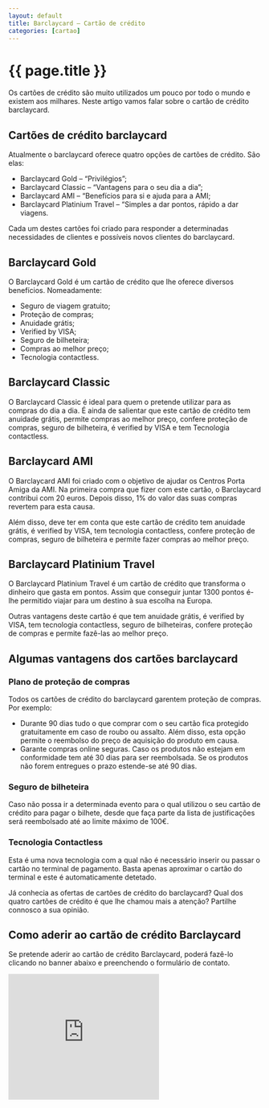 ```yaml
---
layout: default
title: Barclaycard – Cartão de crédito
categories: [cartao]
---
```


# {{ page.title }}

Os cartões de crédito são muito utilizados um pouco por todo o mundo e existem aos milhares. Neste artigo vamos falar sobre o cartão de crédito barclaycard.

## Cartões de crédito barclaycard

Atualmente o barclaycard oferece quatro opções de cartões de crédito. São elas:

* Barclaycard Gold – “Privilégios”;
* Barclaycard Classic – “Vantagens para o seu dia a dia”;
* Barclaycard AMI – “Benefícios para si e ajuda para a AMI;
* Barclaycard Platinium Travel – “Simples a dar pontos, rápido a dar viagens.

Cada um destes cartões foi criado para responder a determinadas necessidades de clientes e possíveis novos clientes do barclaycard.

## Barclaycard Gold

O Barclaycard Gold é um cartão de crédito que lhe oferece diversos benefícios. Nomeadamente:

* Seguro de viagem gratuito;
* Proteção de compras;
* Anuidade grátis;
* Verified by VISA;
* Seguro de bilheteira;
* Compras ao melhor preço;
* Tecnologia contactless.

## Barclaycard Classic

O Barclaycard Classic é ideal para quem o pretende utilizar para as compras do dia a dia. É ainda de salientar que este cartão de crédito tem anuidade grátis, permite compras ao melhor preço, confere proteção de compras, seguro de bilheteira, é verified by VISA e tem Tecnologia contactless.

## Barclaycard AMI

O Barclaycard AMI foi criado com o objetivo de ajudar os Centros Porta Amiga da AMI. Na primeira compra que fizer com este cartão, o Barclaycard contribui com 20 euros. Depois disso, 1% do valor das suas compras revertem para esta causa.

Além disso, deve ter em conta que este cartão de crédito tem anuidade grátis, é verified by VISA, tem tecnologia contactless, confere proteção de compras, seguro de bilheteira e permite fazer compras ao melhor preço.

## Barclaycard Platinium Travel

O Barclaycard Platinium Travel é um cartão de crédito que transforma o dinheiro que gasta em pontos. Assim que conseguir juntar 1300 pontos é-lhe permitido viajar para um destino à sua escolha na Europa.

Outras vantagens deste cartão é que tem anuidade grátis, é verified by VISA, tem tecnologia contactless, seguro de bilheteiras, confere proteção de compras e permite fazê-las ao melhor preço.

## Algumas vantagens dos cartões barclaycard

### Plano de proteção de compras

Todos os cartões de crédito do barclaycard garentem proteção de compras. Por exemplo:

* Durante 90 dias tudo o que comprar com o seu cartão fica protegido gratuitamente em caso de roubo ou assalto. Além disso, esta opção permite o reembolso do preço de aquisição do produto em causa.
* Garante compras online seguras. Caso os produtos não estejam em conformidade tem até 30 dias para ser reembolsada. Se os produtos não forem entregues o prazo estende-se até 90 dias.

### Seguro de bilheteira

Caso não possa ir a determinada evento para o qual utilizou o seu cartão de crédito para pagar o bilhete, desde que faça parte da lista de justificações será reembolsado até ao limite máximo de 100€.

### Tecnologia Contactless

Esta é uma nova tecnologia com a qual não é necessário inserir ou passar o cartão no terminal de pagamento. Basta apenas aproximar o cartão do terminal e este é automaticamente detetado.

Já conhecia as ofertas de cartões de crédito do barclaycard? Qual dos quatro cartões de crédito é que lhe chamou mais a atenção? Partilhe connosco a sua opinião.

## Como aderir ao cartão de crédito Barclaycard

Se pretende aderir ao cartão de crédito Barclaycard, poderá fazê-lo clicando no banner abaixo e preenchendo o formulário de contato.

<div class="sponsor">
  <iframe src="http://action.metaffiliation.com/trk.php?maff=N421314C321144" width="300" height="250" frameborder="0" scrolling="no"></iframe>
</div>
